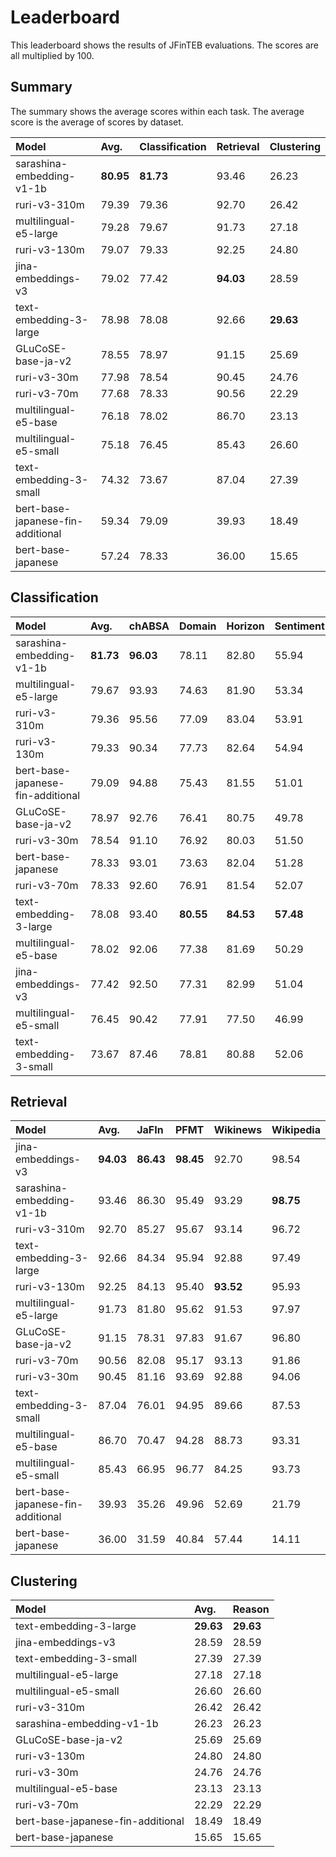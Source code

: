 # Leaderboard
This leaderboard shows the results of JFinTEB evaluations. The scores are all multiplied by 100.

## Summary

The summary shows the average scores within each task. The average score is the average of scores by dataset.

| Model                             | Avg.      | Classification   | Retrieval   | Clustering   |
|:----------------------------------|:----------|:-----------------|:------------|:-------------|
| sarashina-embedding-v1-1b         | **80.95** | **81.73**        | 93.46       | 26.23        |
| ruri-v3-310m                      | 79.39     | 79.36            | 92.70       | 26.42        |
| multilingual-e5-large             | 79.28     | 79.67            | 91.73       | 27.18        |
| ruri-v3-130m                      | 79.07     | 79.33            | 92.25       | 24.80        |
| jina-embeddings-v3                | 79.02     | 77.42            | **94.03**   | 28.59        |
| text-embedding-3-large            | 78.98     | 78.08            | 92.66       | **29.63**    |
| GLuCoSE-base-ja-v2                | 78.55     | 78.97            | 91.15       | 25.69        |
| ruri-v3-30m                       | 77.98     | 78.54            | 90.45       | 24.76        |
| ruri-v3-70m                       | 77.68     | 78.33            | 90.56       | 22.29        |
| multilingual-e5-base              | 76.18     | 78.02            | 86.70       | 23.13        |
| multilingual-e5-small             | 75.18     | 76.45            | 85.43       | 26.60        |
| text-embedding-3-small            | 74.32     | 73.67            | 87.04       | 27.39        |
| bert-base-japanese-fin-additional | 59.34     | 79.09            | 39.93       | 18.49        |
| bert-base-japanese                | 57.24     | 78.33            | 36.00       | 15.65        |

## Classification
| Model                             | Avg.      | chABSA    | Domain    | Horizon   | Sentiment   | Wikinews   | Industry17   |
|:----------------------------------|:----------|:----------|:----------|:----------|:------------|:-----------|:-------------|
| sarashina-embedding-v1-1b         | **81.73** | **96.03** | 78.11     | 82.80     | 55.94       | 94.57      | **82.93**    |
| multilingual-e5-large             | 79.67     | 93.93     | 74.63     | 81.90     | 53.34       | 95.17      | 79.05        |
| ruri-v3-310m                      | 79.36     | 95.56     | 77.09     | 83.04     | 53.91       | 94.34      | 72.19        |
| ruri-v3-130m                      | 79.33     | 90.34     | 77.73     | 82.64     | 54.94       | 94.56      | 75.79        |
| bert-base-japanese-fin-additional | 79.09     | 94.88     | 75.43     | 81.55     | 51.01       | 93.94      | 77.70        |
| GLuCoSE-base-ja-v2                | 78.97     | 92.76     | 76.41     | 80.75     | 49.78       | 94.97      | 79.13        |
| ruri-v3-30m                       | 78.54     | 91.10     | 76.92     | 80.03     | 51.50       | 94.14      | 77.54        |
| bert-base-japanese                | 78.33     | 93.01     | 73.63     | 82.04     | 51.28       | 93.52      | 76.50        |
| ruri-v3-70m                       | 78.33     | 92.60     | 76.91     | 81.54     | 52.07       | 93.94      | 72.92        |
| text-embedding-3-large            | 78.08     | 93.40     | **80.55** | **84.53** | **57.48**   | 94.11      | 58.40        |
| multilingual-e5-base              | 78.02     | 92.06     | 77.38     | 81.69     | 50.29       | 94.75      | 71.91        |
| jina-embeddings-v3                | 77.42     | 92.50     | 77.31     | 82.99     | 51.04       | 95.58      | 65.10        |
| multilingual-e5-small             | 76.45     | 90.42     | 77.91     | 77.50     | 46.99       | **96.00**  | 69.88        |
| text-embedding-3-small            | 73.67     | 87.46     | 78.81     | 80.88     | 52.06       | 91.25      | 51.52        |

## Retrieval
| Model                             | Avg.      | JaFIn     | PFMT      | Wikinews   | Wikipedia   |
|:----------------------------------|:----------|:----------|:----------|:-----------|:------------|
| jina-embeddings-v3                | **94.03** | **86.43** | **98.45** | 92.70      | 98.54       |
| sarashina-embedding-v1-1b         | 93.46     | 86.30     | 95.49     | 93.29      | **98.75**   |
| ruri-v3-310m                      | 92.70     | 85.27     | 95.67     | 93.14      | 96.72       |
| text-embedding-3-large            | 92.66     | 84.34     | 95.94     | 92.88      | 97.49       |
| ruri-v3-130m                      | 92.25     | 84.13     | 95.40     | **93.52**  | 95.93       |
| multilingual-e5-large             | 91.73     | 81.80     | 95.62     | 91.53      | 97.97       |
| GLuCoSE-base-ja-v2                | 91.15     | 78.31     | 97.83     | 91.67      | 96.80       |
| ruri-v3-70m                       | 90.56     | 82.08     | 95.17     | 93.13      | 91.86       |
| ruri-v3-30m                       | 90.45     | 81.16     | 93.69     | 92.88      | 94.06       |
| text-embedding-3-small            | 87.04     | 76.01     | 94.95     | 89.66      | 87.53       |
| multilingual-e5-base              | 86.70     | 70.47     | 94.28     | 88.73      | 93.31       |
| multilingual-e5-small             | 85.43     | 66.95     | 96.77     | 84.25      | 93.73       |
| bert-base-japanese-fin-additional | 39.93     | 35.26     | 49.96     | 52.69      | 21.79       |
| bert-base-japanese                | 36.00     | 31.59     | 40.84     | 57.44      | 14.11       |

## Clustering
| Model                             | Avg.      | Reason    |
|:----------------------------------|:----------|:----------|
| text-embedding-3-large            | **29.63** | **29.63** |
| jina-embeddings-v3                | 28.59     | 28.59     |
| text-embedding-3-small            | 27.39     | 27.39     |
| multilingual-e5-large             | 27.18     | 27.18     |
| multilingual-e5-small             | 26.60     | 26.60     |
| ruri-v3-310m                      | 26.42     | 26.42     |
| sarashina-embedding-v1-1b         | 26.23     | 26.23     |
| GLuCoSE-base-ja-v2                | 25.69     | 25.69     |
| ruri-v3-130m                      | 24.80     | 24.80     |
| ruri-v3-30m                       | 24.76     | 24.76     |
| multilingual-e5-base              | 23.13     | 23.13     |
| ruri-v3-70m                       | 22.29     | 22.29     |
| bert-base-japanese-fin-additional | 18.49     | 18.49     |
| bert-base-japanese                | 15.65     | 15.65     |


